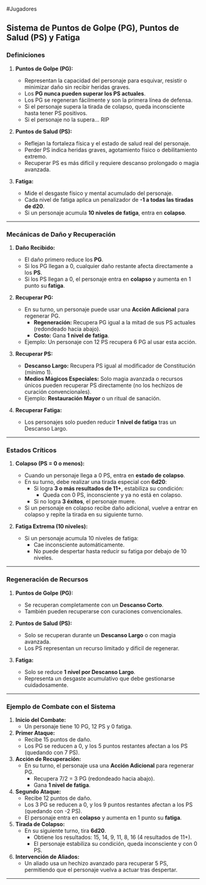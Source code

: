 #Jugadores
## **Sistema de Puntos de Golpe (PG), Puntos de Salud (PS) y Fatiga**

### **Definiciones**

1. **Puntos de Golpe (PG):**
    
    - Representan la capacidad del personaje para esquivar, resistir o minimizar daño sin recibir heridas graves.
    - Los **PG nunca pueden superar los PS actuales**.
    - Los PG se regeneran fácilmente y son la primera línea de defensa.
    - Si el personaje supera la tirada de colapso, queda inconsciente hasta tener PS positivos.
    - Si el personaje no la supera... RIP
1. **Puntos de Salud (PS):**
    
    - Reflejan la fortaleza física y el estado de salud real del personaje.
    - Perder PS indica heridas graves, agotamiento físico o debilitamiento extremo.
    - Recuperar PS es más difícil y requiere descanso prolongado o magia avanzada.
3. **Fatiga:**
    
    - Mide el desgaste físico y mental acumulado del personaje.
    - Cada nivel de fatiga aplica un penalizador de **-1 a todas las tiradas de d20**.
    - Si un personaje acumula **10 niveles de fatiga**, entra en **colapso**.

---

### **Mecánicas de Daño y Recuperación**

1. **Daño Recibido:**
    
    - El daño primero reduce los **PG**.
    - Si los PG llegan a 0, cualquier daño restante afecta directamente a los **PS**.
    - Si los PS llegan a 0, el personaje entra en **colapso** y aumenta en 1 punto su **fatiga**.
1. **Recuperar PG:**
    
    - En su turno, un personaje puede usar una **Acción Adicional** para regenerar PG.
        - **Regeneración:** Recupera PG igual a la mitad de sus PS actuales (redondeado hacia abajo).
        - **Costo:** Gana **1 nivel de fatiga**.
    - Ejemplo: Un personaje con 12 PS recupera 6 PG al usar esta acción.
3. **Recuperar PS:**
    
    - **Descanso Largo:** Recupera PS igual al modificador de Constitución (mínimo 1).
    - **Medios Mágicos Especiales:** Solo magia avanzada o recursos únicos pueden recuperar PS directamente (no los hechizos de curación convencionales).
    - Ejemplo: **Restauración Mayor** o un ritual de sanación.
4. **Recuperar Fatiga:**
    
    - Los personajes solo pueden reducir **1 nivel de fatiga** tras un Descanso Largo.

---

### **Estados Críticos**

1. **Colapso (PS = 0 o menos):**
    
    - Cuando un personaje llega a 0 PS, entra en **estado de colapso**.
    - En su turno, debe realizar una tirada especial con **6d20**:
        - Si logra **3 o más resultados de 11+**, estabiliza su condición:
            - Queda con 0 PS, inconsciente y ya no está en colapso.
        - Si no logra **3 éxitos**, el personaje muere.
    - Si un personaje en colapso recibe daño adicional, vuelve a entrar en colapso y repite la tirada en su siguiente turno.
2. **Fatiga Extrema (10 niveles):**
    
    - Si un personaje acumula 10 niveles de fatiga:
        - Cae inconsciente automáticamente.
        - No puede despertar hasta reducir su fatiga por debajo de 10 niveles.

---

### **Regeneración de Recursos**

1. **Puntos de Golpe (PG):**
    
    - Se recuperan completamente con un **Descanso Corto**.
    - También pueden recuperarse con curaciones convencionales.
2. **Puntos de Salud (PS):**
    
    - Solo se recuperan durante un **Descanso Largo** o con magia avanzada.
    - Los PS representan un recurso limitado y difícil de regenerar.
3. **Fatiga:**
    
    - Solo se reduce **1 nivel por Descanso Largo**.
    - Representa un desgaste acumulativo que debe gestionarse cuidadosamente.

---

### **Ejemplo de Combate con el Sistema**

1. **Inicio del Combate:**
    - Un personaje tiene 10 PG, 12 PS y 0 fatiga.
2. **Primer Ataque:**
    - Recibe 15 puntos de daño.
    - Los PG se reducen a 0, y los 5 puntos restantes afectan a los PS (quedando con 7 PS).
3. **Acción de Recuperación:**
    - En su turno, el personaje usa una **Acción Adicional** para regenerar PG.
        - Recupera 7/2 = 3 PG (redondeado hacia abajo).
        - Gana **1 nivel de fatiga**.
4. **Segundo Ataque:**
    - Recibe 12 puntos de daño.
    - Los 3 PG se reducen a 0, y los 9 puntos restantes afectan a los PS (quedando con -2 PS).
    - El personaje entra en **colapso** y aumenta en 1 punto su **fatiga**.
5. **Tirada de Colapso:**
    - En su siguiente turno, tira **6d20**.
        - Obtiene los resultados: 15, 14, 9, 11, 8, 16 (4 resultados de 11+).
        - El personaje estabiliza su condición, queda inconsciente y con 0 PS.
6. **Intervención de Aliados:**
    - Un aliado usa un hechizo avanzado para recuperar 5 PS, permitiendo que el personaje vuelva a actuar tras despertar.

---

